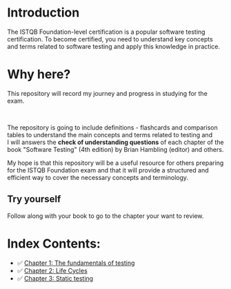 # Introduction 


The ISTQB Foundation-level certification is a popular software testing certification. To become certified, you need to understand key concepts and terms related to software testing and apply this knowledge in practice. 
# Why here?

This repository will record my journey and progress in studying for the exam. 

<br>

The repository is going to include definitions - flashcards and comparison tables to understand the main concepts and terms related to testing and 
<br>I will answers the  **check of understanding questions** of each chapter of the book "Software Testing" (4th edition) by Brian Hambling (editor) and others.

My hope is that this repository will be a useful resource for others preparing for the ISTQB Foundation exam and that it will provide a structured and efficient way to cover the necessary concepts and terminology.

## Try yourself
Follow along with your book to go to the chapter your want to review.

# Index Contents:

 - ✅ [Chapter 1: The fundamentals of testing](https://github.com/BeatrizBravo/ISTQBpreparation/blob/main/subjects/1-Fundamental.md)
 - ✅ [Chapter 2: Life Cycles](https://github.com/BeatrizBravo/ISTQBpreparation/blob/main/subjects/2-Life-cycles.md)
 - ✅ [Chapter 3: Static testing](https://github.com/BeatrizBravo/ISTQBpreparation/blob/main/subjects/3-static-testing.md)